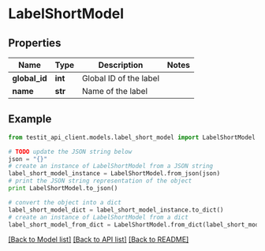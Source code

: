 # LabelShortModel


## Properties
Name | Type | Description | Notes
------------ | ------------- | ------------- | -------------
**global_id** | **int** | Global ID of the label | 
**name** | **str** | Name of the label | 

## Example

```python
from testit_api_client.models.label_short_model import LabelShortModel

# TODO update the JSON string below
json = "{}"
# create an instance of LabelShortModel from a JSON string
label_short_model_instance = LabelShortModel.from_json(json)
# print the JSON string representation of the object
print LabelShortModel.to_json()

# convert the object into a dict
label_short_model_dict = label_short_model_instance.to_dict()
# create an instance of LabelShortModel from a dict
label_short_model_from_dict = LabelShortModel.from_dict(label_short_model_dict)
```
[[Back to Model list]](../README.md#documentation-for-models) [[Back to API list]](../README.md#documentation-for-api-endpoints) [[Back to README]](../README.md)


